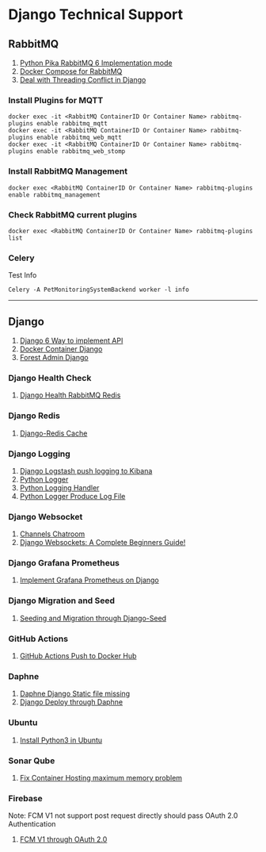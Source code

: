 # Django Technical Support

## RabbitMQ

1. [Python Pika RabbitMQ 6 Implementation mode](https://www.cnblogs.com/guyuyun/p/14970592.html)
2. [Docker Compose for RabbitMQ](https://hackmd.io/@sfRJH1u7S464tSaizL7ZsQ/r1one4Rxu)
3. [Deal with Threading Conflict in Django](https://blog.csdn.net/luslin1711/article/details/87885145)

### Install Plugins for MQTT

```shell
docker exec -it <RabbitMQ ContainerID Or Container Name> rabbitmq-plugins enable rabbitmq_mqtt
docker exec -it <RabbitMQ ContainerID Or Container Name> rabbitmq-plugins enable rabbitmq_web_mqtt
docker exec -it <RabbitMQ ContainerID Or Container Name> rabbitmq-plugins enable rabbitmq_web_stomp
```

### Install RabbitMQ Management

```shell
docker exec <RabbitMQ ContainerID Or Container Name> rabbitmq-plugins enable rabbitmq_management
```

### Check RabbitMQ current plugins

```shell
docker exec <RabbitMQ ContainerID Or Container Name> rabbitmq-plugins list
```

### Celery


Test Info
```shell
Celery -A PetMonitoringSystemBackend worker -l info
```

----

## Django 

1. [Django 6 Way to implement API](https://medium.com/djangotube/django-rest-api-curd-example-61c3a29b22ed)
2. [Docker Container Django](https://saadali18.medium.com/learn-docker-with-easy-implementation-in-python-django-application-82df50f351a9)
3. [Forest Admin Django](https://medium.com/forest-admin/forest-admin-django-admin-alternative-f71b3864ed65)

### Django Health Check 

1. [Django Health RabbitMQ Redis](https://ithelp.ithome.com.tw/articles/10235145)

### Django Redis

1. [Django-Redis Cache](https://ithelp.ithome.com.tw/articles/10256463)

### Django Logging

1. [Django Logstash push logging to Kibana](https://www.mls-tech.info/python/python-django-logging-to-elk/)
2. [Python Logger](https://www.cnblogs.com/jesse123/p/14135551.html)
3. [Python Logging Handler](https://blog.csdn.net/yypsober/article/details/51800120)
4. [Python Logger Produce Log File](https://shian420.pixnet.net/blog/post/350291572-%5Bpython%5D-logging-%E5%B9%AB%E4%BD%A0%E7%B4%80%E9%8C%84%E4%BB%BB%E4%BD%95%E8%A8%8A%E6%81%AF)

### Django Websocket

1. [Channels Chatroom](https://zhuanlan.zhihu.com/p/373801436)
2. [Django Websockets: A Complete Beginners Guide!](https://esketchers.com/django-websockets-a-complete-beginners-guide/)

### Django Grafana Prometheus

1. [Implement Grafana Prometheus on Django](https://karanchuri.medium.com/prometheus-grafana-in-django-92da4d782f8a)

### Django Migration and Seed

1. [Seeding and Migration through Django-Seed](https://medium.com/@ardho/migration-and-seeding-in-django-3ae322952111)

### GitHub Actions

1. [GitHub Actions Push to Docker Hub](https://blog.pradumnasaraf.dev/dockerhub-githubactions)

### Daphne

1. [Daphne Django Static file missing](https://blog.csdn.net/zy010101/article/details/121679187)
2. [Django Deploy through Daphne](https://wyde.github.io/2017/11/24/Deploying-Django-Channels-using-Daphne/)


### Ubuntu

1. [Install Python3 in Ubuntu](https://computingforgeeks.com/how-to-install-python-on-ubuntu-linux-system/)

### Sonar Qube

1. [Fix Container Hosting maximum memory problem](https://blog.csdn.net/weixin_39643007/article/details/108435139)

### Firebase

Note: FCM V1 not support post request directly should pass OAuth 2.0 Authentication

1. [FCM V1 through OAuth 2.0](https://apoorv487.medium.com/testing-fcm-push-notification-http-v1-through-oauth-2-0-playground-postman-terminal-part-2-7d7a6a0e2fa0)